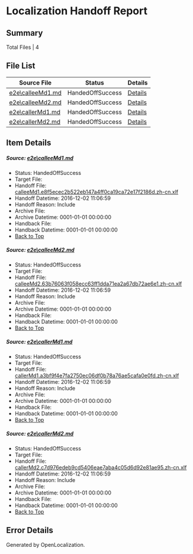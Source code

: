 # <a name='report-top'></a> Localization Handoff Report

## Summary
 Total Files | 4

## File List
 Source File | Status | Details 
 ----------- | ------ | ------- 
 [e2e\calleeMd1.md](https://github.com/OpenLocalizationTestOrg/ol-test0/blob/e7b47dc1e2617109ded7586221b7d73a1275d1c7/e2e/calleeMd1.md) | HandedOffSuccess | [Details](#bb59a02a2754591de8585734d5ad5d76975425231)
 [e2e\calleeMd2.md](https://github.com/OpenLocalizationTestOrg/ol-test0/blob/e7b47dc1e2617109ded7586221b7d73a1275d1c7/e2e/calleeMd2.md) | HandedOffSuccess | [Details](#4cb47bf1066eb943a6682a2d7fd1ae84c28ae6a82)
 [e2e\callerMd1.md](https://github.com/OpenLocalizationTestOrg/ol-test0/blob/e7b47dc1e2617109ded7586221b7d73a1275d1c7/e2e/callerMd1.md) | HandedOffSuccess | [Details](#73f8dd7095f902f93aeef44f19dcccd72b305db53)
 [e2e\callerMd2.md](https://github.com/OpenLocalizationTestOrg/ol-test0/blob/e7b47dc1e2617109ded7586221b7d73a1275d1c7/e2e/callerMd2.md) | HandedOffSuccess | [Details](#1328e4906efa18512d90c4cc6bc8b2b09c9530024)

## Item Details
##### <a name='bb59a02a2754591de8585734d5ad5d76975425231'></a> Source: [e2e\calleeMd1.md](https://github.com/OpenLocalizationTestOrg/ol-test0/blob/e7b47dc1e2617109ded7586221b7d73a1275d1c7/e2e/calleeMd1.md)
* Status: HandedOffSuccess
* Target File: 
* Handoff File: [calleeMd1.e8f5ecec2b522eb147a4ff0ca19ca72e17f2186d.zh-cn.xlf](https://github.com/OpenLocalizationTestOrg/ol-test0-handoff/blob/0a41378860ee68e6a370f60aa97dce319712f149/ol-handoff/OpenLocalizationTestOrg/ol-test0-zhcn/shujia/ht/calleeMd1.e8f5ecec2b522eb147a4ff0ca19ca72e17f2186d.zh-cn.xlf)
* Handoff Datetime: 2016-12-02 11:06:59
* Handoff Reason: Include
* Archive File: 
* Archive Datetime: 0001-01-01 00:00:00
* Handback File: 
* Handback Datetime: 0001-01-01 00:00:00
* [Back to Top](#report-top)

##### <a name='4cb47bf1066eb943a6682a2d7fd1ae84c28ae6a82'></a> Source: [e2e\calleeMd2.md](https://github.com/OpenLocalizationTestOrg/ol-test0/blob/e7b47dc1e2617109ded7586221b7d73a1275d1c7/e2e/calleeMd2.md)
* Status: HandedOffSuccess
* Target File: 
* Handoff File: [calleeMd2.63b76063f058ecc63ff1dda71ea2a67db72ae6e1.zh-cn.xlf](https://github.com/OpenLocalizationTestOrg/ol-test0-handoff/blob/0a41378860ee68e6a370f60aa97dce319712f149/ol-handoff/OpenLocalizationTestOrg/ol-test0-zhcn/shujia/ht/calleeMd2.63b76063f058ecc63ff1dda71ea2a67db72ae6e1.zh-cn.xlf)
* Handoff Datetime: 2016-12-02 11:06:59
* Handoff Reason: Include
* Archive File: 
* Archive Datetime: 0001-01-01 00:00:00
* Handback File: 
* Handback Datetime: 0001-01-01 00:00:00
* [Back to Top](#report-top)

##### <a name='73f8dd7095f902f93aeef44f19dcccd72b305db53'></a> Source: [e2e\callerMd1.md](https://github.com/OpenLocalizationTestOrg/ol-test0/blob/e7b47dc1e2617109ded7586221b7d73a1275d1c7/e2e/callerMd1.md)
* Status: HandedOffSuccess
* Target File: 
* Handoff File: [callerMd1.a3bf9f4e7fa2750ec06df0b78a76ae5cafa0e0fd.zh-cn.xlf](https://github.com/OpenLocalizationTestOrg/ol-test0-handoff/blob/0a41378860ee68e6a370f60aa97dce319712f149/ol-handoff/OpenLocalizationTestOrg/ol-test0-zhcn/shujia/ht/callerMd1.a3bf9f4e7fa2750ec06df0b78a76ae5cafa0e0fd.zh-cn.xlf)
* Handoff Datetime: 2016-12-02 11:06:59
* Handoff Reason: Include
* Archive File: 
* Archive Datetime: 0001-01-01 00:00:00
* Handback File: 
* Handback Datetime: 0001-01-01 00:00:00
* [Back to Top](#report-top)

##### <a name='1328e4906efa18512d90c4cc6bc8b2b09c9530024'></a> Source: [e2e\callerMd2.md](https://github.com/OpenLocalizationTestOrg/ol-test0/blob/e7b47dc1e2617109ded7586221b7d73a1275d1c7/e2e/callerMd2.md)
* Status: HandedOffSuccess
* Target File: 
* Handoff File: [callerMd2.c7d976edeb9cd5406eae7aba4c05d6d92e81ae95.zh-cn.xlf](https://github.com/OpenLocalizationTestOrg/ol-test0-handoff/blob/0a41378860ee68e6a370f60aa97dce319712f149/ol-handoff/OpenLocalizationTestOrg/ol-test0-zhcn/shujia/ht/callerMd2.c7d976edeb9cd5406eae7aba4c05d6d92e81ae95.zh-cn.xlf)
* Handoff Datetime: 2016-12-02 11:06:59
* Handoff Reason: Include
* Archive File: 
* Archive Datetime: 0001-01-01 00:00:00
* Handback File: 
* Handback Datetime: 0001-01-01 00:00:00
* [Back to Top](#report-top)


## Error Details

Generated by OpenLocalization.
